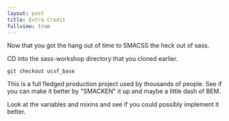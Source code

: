 ```yaml
---
layout: post
title: Extra Credit
fullview: true
---
```


Now that you got the hang out of time to SMACSS the heck out of sass.

CD into the sass-workshop directory that you cloned earlier.

<pre><code>git checkout ucsf_base
</code></pre>

This is a full fledged production project used by thousands of people. See if you can make it better by "SMACKEN" it up and maybe a little dash of BEM.

Look at the variables and mixins and see if you could possibly implement it better.

